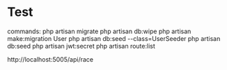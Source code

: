 # Test

commands:
php artisan migrate
php artisan db:wipe
php artisan make:migration User
php artisan db:seed --class=UserSeeder
php artisan db:seed
php artisan jwt:secret
php artisan route:list

http://localhost:5005/api/race









